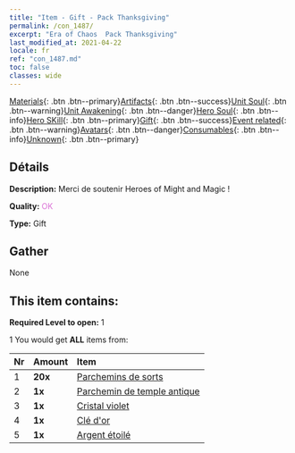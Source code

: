 ```yaml
---
title: "Item - Gift - Pack Thanksgiving"
permalink: /con_1487/
excerpt: "Era of Chaos  Pack Thanksgiving"
last_modified_at: 2021-04-22
locale: fr
ref: "con_1487.md"
toc: false
classes: wide
---
```

 [Materials](/ItemsFR/){: .btn .btn--primary}[Artifacts](/ItemsFR/Artifacts/){: .btn .btn--success}[Unit Soul](/ItemsFR/UnitSoul/){: .btn .btn--warning}[Unit Awakening](/ItemsFR/UnitAwakening/){: .btn .btn--danger}[Hero Soul](/ItemsFR/HeroSoul/){: .btn .btn--info}[Hero SKill](/ItemsFR/HeroSkill/){: .btn .btn--primary}[Gift](/ItemsFR/Gift/){: .btn .btn--success}[Event related](/ItemsFR/Events/){: .btn .btn--warning}[Avatars](/ItemsFR/Avatars/){: .btn .btn--danger}[Consumables](/ItemsFR/Consumables/){: .btn .btn--info}[Unknown](/ItemsFR/Unknown/){: .btn .btn--primary}

## Détails
 **Description:** Merci de soutenir Heroes of Might and Magic !

 **Quality:** <span style="color: #DA70D6">OK</span>

 **Type:** Gift

## Gather

  None

## This item contains:

 **Required Level to open:** 1

 1 You would get **ALL** items  from:

  | Nr | Amount |     Item    |
  |:---|:-------|:------------|
  | 1 |  **20x** | [Parchemins de sorts](/fr/Items/con_694/) |  | 
  | 2 |  **1x** | [Parchemin de temple antique](/fr/Items/con_697/) |  | 
  | 3 |  **1x** | [Cristal violet](/fr/Items/con_720/) |  | 
  | 4 |  **1x** | [Clé d'or](/fr/Items/con_783/) |  | 
  | 5 |  **1x** | [Argent étoilé](/fr/Items/con_969/) |  | 
